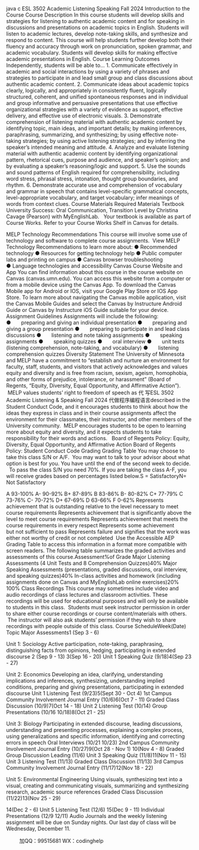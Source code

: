 java c
ESL 3502 Academic Listening  Speaking
Fall 2024
Introduction to the Course
Course Description
In this course students will develop skills and strategies for listening to authentic academic
content and for speaking in discussions and presentations on academic topics in English.
Students will listen to academic lectures, develop note-taking skills, and synthesize and respond
to content. This course will help students further develop both their fluency and accuracy
through work on pronunciation, spoken grammar, and academic vocabulary. Students will
develop skills for making effective academic presentations in English.
Course Learning Outcomes
Independently, students will be able to…
1. Communicate effectively in academic and social interactions by using a variety of phrases and strategies to participate in and lead small group and class discussions about authentic academic content.
2. Communicate ideas about academic topics clearly, logically, and appropriately in consistently fluent, logically structured, coherent, and unified spontaneous responses and in individual and group informative and persuasive presentations that use effective organizational strategies with a variety of evidence as support, effective delivery, and effective use of electronic visuals.
3. Demonstrate comprehension of listening material with authentic academic content by identifying topic, main ideas, and important details; by making inferences, paraphrasing, summarizing, and synthesizing; by using effective note-taking strategies; by using active listening strategies; and by inferring the speaker’s intended meaning and attitude.
4. Analyze and evaluate listening material with authentic academic content by identifying organizational pattern, rhetorical cues, purpose and audience, and speaker’s opinion; and by evaluating a speaker’s reasoning/logic and support.
5. Use the sounds and sound patterns of English required for comprehensibility, including word stress, phrasal stress, intonation, thought group boundaries, and rhythm.
6. Demonstrate accurate use and comprehension of vocabulary and grammar in speech that contains level-specific grammatical concepts, level-appropriate vocabulary, and target vocabulary; infer meanings of words from context clues.
Course Materials
Required Materials
Textbook
University Success: Oral Communication, Transition Level by Christina Cavage (Pearson) with MyEnglishLab.  
Your textbook is available as part of Course Works. Refer to your Course Works Shelf in Canvas for details.  

MELP Technology Recommendations
This course will involve some use of technology and software to complete course assignments.  View MELP Technology Recommendations to learn more about:
● Recommended technology
● Resources for getting technology help
● Public computer labs and printing on campus
● Canvas browser troubleshooting
● Language technologies and accessibility
Canvas Course Website and App
You can find information about this course in the course website on Canvas (canvas.umn.edu). You can access this website from a computer or from a mobile device using the Canvas App. To download the Canvas Mobile app for Android or IOS, visit your Google Play Store or IOS App Store.
To learn more about navigating the Canvas mobile application, visit the Canvas Mobile Guides and select the Canvas by Instructure Android Guide or Canvas by Instructure iOS Guide suitable for your device.  
Assignment Guidelines
Assignments will include the following:
●       preparing and giving an individual presentation
●       preparing and giving a group presentation
●       preparing to participate in and lead class discussions
●       listening and note taking assignments
●       speaking assignments
●       speaking quizzes
●       oral interview
●       unit tests (listening comprehension, note-taking, and vocabulary)
●       listening comprehension quizzes
Diversity Statement
The University of Minnesota and MELP have a commitment to “establish and nurture an environment for faculty, staff, students, and visitors that actively acknowledges and values equity and diversity and is free from racism, sexism, ageism, homophobia, and other forms of prejudice, intolerance, or harassment” (Board of Regents, “Equity, Diversity, Equal Opportunity, and Affirmative Action”).  MELP values students’ right to freedom of speech as 代 写ESL 3502 Academic Listening & Speaking Fall 2024
代做程序编程语言described in the Student Conduct Code, and it encourages students to think about how the ideas they express in class and in their course assignments affect the environment for their classmates, their instructor, and other members of the University community.  MELP encourages students to be open to learning more about equity and diversity, and it expects students to take responsibility for their words and actions.  
Board of Regents Policy: Equity, Diversity, Equal Opportunity, and Affirmative Action
Board of Regents Policy: Student Conduct Code
Grading
Grading Table
You may choose to take this class S/N or A/F.  You may want to talk to your advisor about what option is best for you. You have until the end of the second week to decide.   To pass the class S/N you need 70%.	If you are taking the class A-F, you will receive grades based on percentages listed below.S = SatisfactoryN= Not Satisfactory

A
93-100%
A-
90-92%
B+
87-89%
B
83-86%
B-
80-82%
C+
77-79%
C
73-76%
C-
70-72%
D+
67-69%
D
63-66%
F
0-62%
Represents achievement that is outstanding relative to the level necessary to meet course requirements
Represents achievement that is significantly above the level to meet course requirements
Represents achievement that meets the course requirements in every respect
Represents some achievement but not sufficient to pass
Represents failure and signifies that the work was either not worthy of credit or not completed 
Use the Accessible AEP Grading Table to access this information in a format more compatible with screen readers.
The following table summarizes the graded activities and assessments of this course.Assessment%of Grade
Major Listening Assessments
(4 Unit Tests and 8 Comprehension Quizzes)40%
Major Speaking Assessments
(presentations, graded discussions, oral interview, and speaking quizzes)40%
In-class activities and homework (including assignments done on Canvas and MyEnglishLab online exercises)20%
100%
Class Recordings
This course may sometimes include video and audio recordings of class lectures and classroom activities. These recordings will be used for educational purposes and will only be available to students in this class.  Students must seek instructor permission in order to share either course recordings or course content/materials with others.  The instructor will also ask students’ permission if they wish to share recordings with people outside of this class.
Course ScheduleWeek(Date)
Topic
Major Assessments1
(Sep 3 - 6)

Unit 1: Sociology
Active participation, note-taking, paraphrasing, distinguishing facts from opinions, hedging, participating in extended discourse
2
(Sep 9 - 13)
3(Sep 16 - 20)
Unit 1 Speaking Quiz (9/18)4(Sep 23 - 27)

Unit 2: Economics
Developing an idea, clarifying, understanding implications and inferences, synthesizing, understanding implied conditions, preparing and giving presentations, participating in extended discourse
Unit 1 Listening Test (9/23)5(Sept 30 - Oct 4)
1st Campus Community Involvement Journal Entry (10/6)6(Oct 7 - 11)
Graded Class Discussion (10/9)7(Oct 14 - 18)
Unit 2 Listening Test (10/14)
Group Presentations (10/16  10/18)8(Oct 21 - 25)

Unit 3: Biology
Participating in extended discourse, leading discussions, understanding and presenting processes, explaining a complex process, using generalizations and specific information, identifying and correcting errors in speech
Oral Interviews (10/21  10/23)
2nd Campus Community Involvement Journal Entry (10/27)9(Oct 28 - Nov 1)
10(Nov 4 - 8)
Graded Group Discussion Leading (11/6)
Unit 3 Speaking Quiz (11/8)11(Nov 11 - 15)
Unit 3 Listening Test (11/13)
Graded Class Discussion (11/13)
3rd Campus Community Involvement Journal Entry (11/17)12(Nov 18 - 22)

Unit 5: Environmental Engineering
Using visuals, synthesizing text into a visual, creating and communicating visuals, summarizing and synthesizing research, academic source references
Graded Class Discussion (11/22)13(Nov 25 - 29)

14(Dec 2 - 6)
Unit 5 Listening Test (12/6)
15(Dec 9 - 11)
Individual Presentations (12/9  12/11)
Audio Journals and the weekly listening assignment will be due on Sunday nights.
Our last day of class will be Wednesday, December 11.



         
加QQ：99515681  WX：codinghelp

